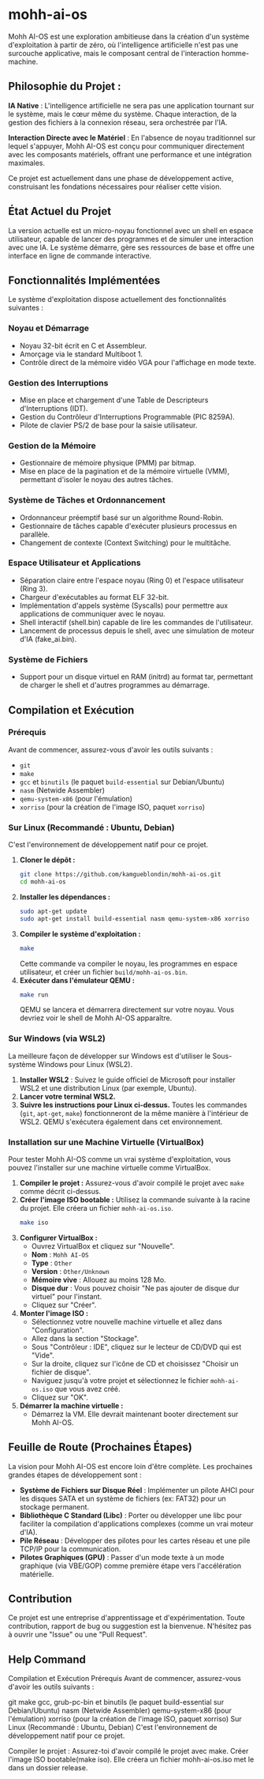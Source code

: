 # mohh-ai-os
Mohh AI-OS est une exploration ambitieuse dans la création d'un système d'exploitation à partir de zéro, où l'intelligence artificielle n'est pas une surcouche applicative, mais le composant central de l'interaction homme-machine.

## Philosophie du Projet :

**IA Native** : L'intelligence artificielle ne sera pas une application tournant sur le système, mais le cœur même du système. Chaque interaction, de la gestion des fichiers à la connexion réseau, sera orchestrée par l'IA.

**Interaction Directe avec le Matériel** : En l'absence de noyau traditionnel sur lequel s'appuyer, Mohh AI-OS est conçu pour communiquer directement avec les composants matériels, offrant une performance et une intégration maximales.

Ce projet est actuellement dans une phase de développement active, construisant les fondations nécessaires pour réaliser cette vision.

## État Actuel du Projet
La version actuelle est un micro-noyau fonctionnel avec un shell en espace utilisateur, capable de lancer des programmes et de simuler une interaction avec une IA. Le système démarre, gère ses ressources de base et offre une interface en ligne de commande interactive.

## Fonctionnalités Implémentées
Le système d'exploitation dispose actuellement des fonctionnalités suivantes :

### Noyau et Démarrage

*   Noyau 32-bit écrit en C et Assembleur.
*   Amorçage via le standard Multiboot 1.
*   Contrôle direct de la mémoire vidéo VGA pour l'affichage en mode texte.

### Gestion des Interruptions

*   Mise en place et chargement d'une Table de Descripteurs d'Interruptions (IDT).
*   Gestion du Contrôleur d'Interruptions Programmable (PIC 8259A).
*   Pilote de clavier PS/2 de base pour la saisie utilisateur.

### Gestion de la Mémoire

*   Gestionnaire de mémoire physique (PMM) par bitmap.
*   Mise en place de la pagination et de la mémoire virtuelle (VMM), permettant d'isoler le noyau des autres tâches.

### Système de Tâches et Ordonnancement

*   Ordonnanceur préemptif basé sur un algorithme Round-Robin.
*   Gestionnaire de tâches capable d'exécuter plusieurs processus en parallèle.
*   Changement de contexte (Context Switching) pour le multitâche.

### Espace Utilisateur et Applications

*   Séparation claire entre l'espace noyau (Ring 0) et l'espace utilisateur (Ring 3).
*   Chargeur d'exécutables au format ELF 32-bit.
*   Implémentation d'appels système (Syscalls) pour permettre aux applications de communiquer avec le noyau.
*   Shell interactif (shell.bin) capable de lire les commandes de l'utilisateur.
*   Lancement de processus depuis le shell, avec une simulation de moteur d'IA (fake\_ai.bin).

### Système de Fichiers

*   Support pour un disque virtuel en RAM (initrd) au format tar, permettant de charger le shell et d'autres programmes au démarrage.

## Compilation et Exécution
### Prérequis
Avant de commencer, assurez-vous d'avoir les outils suivants :

*   `git`
*   `make`
*   `gcc` et `binutils` (le paquet `build-essential` sur Debian/Ubuntu)
*   `nasm` (Netwide Assembler)
*   `qemu-system-x86` (pour l'émulation)
*   `xorriso` (pour la création de l'image ISO, paquet `xorriso`)

### Sur Linux (Recommandé : Ubuntu, Debian)
C'est l'environnement de développement natif pour ce projet.

1.  **Cloner le dépôt :**
    ```bash
    git clone https://github.com/kamgueblondin/mohh-ai-os.git
    cd mohh-ai-os
    ```
2.  **Installer les dépendances :**
    ```bash
    sudo apt-get update
    sudo apt-get install build-essential nasm qemu-system-x86 xorriso
    ```
3.  **Compiler le système d'exploitation :**
    ```bash
    make
    ```
    Cette commande va compiler le noyau, les programmes en espace utilisateur, et créer un fichier `build/mohh-ai-os.bin`.
4.  **Exécuter dans l'émulateur QEMU :**
    ```bash
    make run
    ```
    QEMU se lancera et démarrera directement sur votre noyau. Vous devriez voir le shell de Mohh AI-OS apparaître.

### Sur Windows (via WSL2)
La meilleure façon de développer sur Windows est d'utiliser le Sous-système Windows pour Linux (WSL2).

1.  **Installer WSL2** : Suivez le guide officiel de Microsoft pour installer WSL2 et une distribution Linux (par exemple, Ubuntu).
2.  **Lancer votre terminal WSL2.**
3.  **Suivre les instructions pour Linux ci-dessus.** Toutes les commandes (`git`, `apt-get`, `make`) fonctionneront de la même manière à l'intérieur de WSL2. QEMU s'exécutera également dans cet environnement.

### Installation sur une Machine Virtuelle (VirtualBox)
Pour tester Mohh AI-OS comme un vrai système d'exploitation, vous pouvez l'installer sur une machine virtuelle comme VirtualBox.

1.  **Compiler le projet :**
    Assurez-vous d'avoir compilé le projet avec `make` comme décrit ci-dessus.
2.  **Créer l'image ISO bootable :**
    Utilisez la commande suivante à la racine du projet. Elle créera un fichier `mohh-ai-os.iso`.
    ```bash
    make iso
    ```
3.  **Configurer VirtualBox :**
    *   Ouvrez VirtualBox et cliquez sur "Nouvelle".
    *   **Nom** : `Mohh AI-OS`
    *   **Type** : `Other`
    *   **Version** : `Other/Unknown`
    *   **Mémoire vive** : Allouez au moins 128 Mo.
    *   **Disque dur** : Vous pouvez choisir "Ne pas ajouter de disque dur virtuel" pour l'instant.
    *   Cliquez sur "Créer".
4.  **Monter l'image ISO :**
    *   Sélectionnez votre nouvelle machine virtuelle et allez dans "Configuration".
    *   Allez dans la section "Stockage".
    *   Sous "Contrôleur : IDE", cliquez sur le lecteur de CD/DVD qui est "Vide".
    *   Sur la droite, cliquez sur l'icône de CD et choisissez "Choisir un fichier de disque".
    *   Naviguez jusqu'à votre projet et sélectionnez le fichier `mohh-ai-os.iso` que vous avez créé.
    *   Cliquez sur "OK".
5.  **Démarrer la machine virtuelle :**
    *   Démarrez la VM. Elle devrait maintenant booter directement sur Mohh AI-OS.

## Feuille de Route (Prochaines Étapes)
La vision pour Mohh AI-OS est encore loin d'être complète. Les prochaines grandes étapes de développement sont :

*   **Système de Fichiers sur Disque Réel** : Implémenter un pilote AHCI pour les disques SATA et un système de fichiers (ex: FAT32) pour un stockage permanent.
*   **Bibliothèque C Standard (Libc)** : Porter ou développer une libc pour faciliter la compilation d'applications complexes (comme un vrai moteur d'IA).
*   **Pile Réseau** : Développer des pilotes pour les cartes réseau et une pile TCP/IP pour la communication.
*   **Pilotes Graphiques (GPU)** : Passer d'un mode texte à un mode graphique (via VBE/GOP) comme première étape vers l'accélération matérielle.

## Contribution
Ce projet est une entreprise d'apprentissage et d'expérimentation. Toute contribution, rapport de bug ou suggestion est la bienvenue. N'hésitez pas à ouvrir une "Issue" ou une "Pull Request".

## Help Command
Compilation et Exécution Prérequis Avant de commencer, assurez-vous d'avoir les outils suivants :

git make gcc, grub-pc-bin et binutils (le paquet build-essential sur Debian/Ubuntu) nasm (Netwide Assembler) qemu-system-x86 (pour l'émulation) xorriso (pour la création de l'image ISO, paquet xorriso) Sur Linux (Recommandé : Ubuntu, Debian) C'est l'environnement de développement natif pour ce projet.

Compiler le projet : Assurez-toi d'avoir compilé le projet avec make. Créer l'image ISO bootable(make iso). Elle créera un fichier mohh-ai-os.iso met le dans un dossier release.
